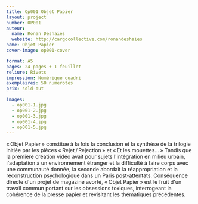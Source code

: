 ```yaml
---
title: Op001 Objet Papier
layout: project
number: OP001
auteur:
  name: Ronan Deshaies
  website: http://cargocollective.com/ronandeshaies
name: Objet Papier
cover-image: op001-cover

format: A5
pages: 24 pages + 1 feuillet
reliure: Rivets
impression: Numérique quadri
exemplaires: 50 numérotés
prix: sold-out

images:
  - op001-1.jpg
  - op001-2.jpg
  - op001-3.jpg
  - op001-4.jpg
  - op001-5.jpg
---
```



«&thinsp;Objet Papier&thinsp;» constitue à la fois la conclusion et la synthèse de la trilogie initiée par les pièces «&thinsp;Rejet&thinsp;/&thinsp;Rejection&thinsp;» et «&thinsp;Et les mouettes…&thinsp;»
Tandis que la première création vidéo avait pour sujets l'intégration en milieu urbain, l'adaptation à un environnement étranger et la difficulté à faire corps avec une communauté donnée, la seconde abordait la réappropriation et la reconstruction psychologique dans un Paris post-attentats.
Conséquence directe d'un projet de magazine avorté, «&thinsp;Objet&nbsp;Papier&thinsp;» est le fruit d'un travail commun portant sur les obsessions toxiques, interrogeant la cohérence de la presse papier et revisitant les thématiques précédentes.
